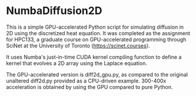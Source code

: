 # NumbaDiffusion2D

This is a simple GPU-accelerated Python script for simulating diffusion in 2D using the discretized heat equation. It was completed as the assignment for HPC133, a graduate course on GPU-accelerated programming through SciNet at the University of Toronto (https://scinet.courses). 

It uses Numba's just-in-time CUDA kernel compiling function to define a kernel that evolves a 2D array using the Laplace equation. 

The GPU-accelerated version is diff2d_gpu.py, as compared to the original unaltered diff2d.py provided as a CPU-driven example. 300-400x acceleration is obtained by using the GPU compared to pure Python.
